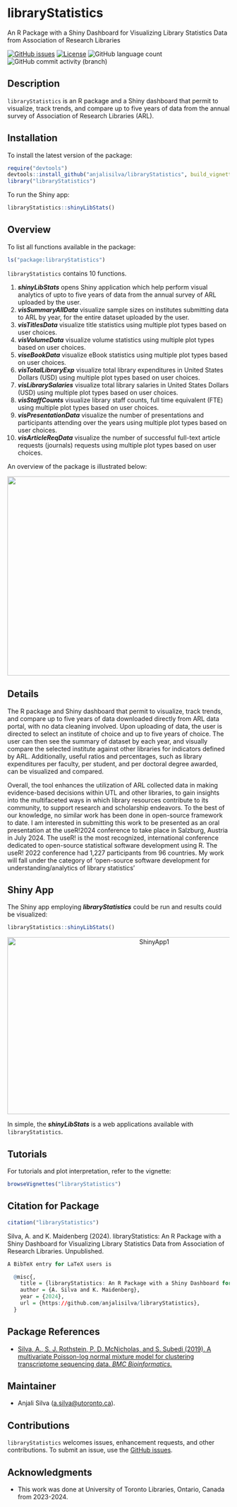 
<!-- README.md is generated from README.Rmd. Please edit that file -->

# libraryStatistics

An R Package with a Shiny Dashboard for Visualizing Library Statistics
Data from Association of Research Libraries

<!-- badges: start -->

[![GitHub
issues](https://img.shields.io/github/issues/anjalisilva/MPLNClust)](https://github.com/anjalisilva/MPLNClust/issues)
[![License](https://img.shields.io/badge/license-MIT-green)](./LICENSE)
![GitHub language
count](https://img.shields.io/github/languages/count/anjalisilva/MPLNClust)
![GitHub commit activity
(branch)](https://img.shields.io/github/commit-activity/y/anjalisilva/MPLNClust/master)

<!-- https://shields.io/category/license -->
<!-- badges: end -->

## Description

`libraryStatistics` is an R package and a Shiny dashboard that permit to
visualize, track trends, and compare up to five years of data from the
annual survey of Association of Research Libraries (ARL).

## Installation

To install the latest version of the package:

``` r
require("devtools")
devtools::install_github("anjalisilva/libraryStatistics", build_vignettes = TRUE)
library("libraryStatistics")
```

To run the Shiny app:

``` r
libraryStatistics::shinyLibStats()
```

## Overview

To list all functions available in the package:

``` r
ls("package:libraryStatistics")
```

`libraryStatistics` contains 10 functions.

1.  ***shinyLibStats*** opens Shiny application which help perform
    visual analytics of upto to five years of data from the annual
    survey of ARL uploaded by the user.
2.  ***visSummaryAllData*** visualize sample sizes on institutes
    submitting data to ARL by year, for the entire dataset uploaded by
    the user.
3.  ***visTitlesData*** visualize title statistics using multiple plot
    types based on user choices.
4.  ***visVolumeData*** visualize volume statistics using multiple plot
    types based on user choices.
5.  ***viseBookData*** visualize eBook statistics using multiple plot
    types based on user choices.
6.  ***visTotalLibraryExp*** visualize total library expenditures in
    United States Dollars (USD) using multiple plot types based on user
    choices.
7.  ***visLibrarySalaries*** visualize total library salaries in United
    States Dollars (USD) using multiple plot types based on user
    choices.
8.  ***visStaffCounts*** visualize library staff counts, full time
    equivalent (FTE) using multiple plot types based on user choices.
9.  ***visPresentationData*** visualize the number of presentations and
    participants attending over the years using multiple plot types
    based on user choices.
10. ***visArticleReqData*** visualize the number of successful full-text
    article requests (journals) requests using multiple plot types based
    on user choices.

An overview of the package is illustrated below:

<div style="text-align:center">

<img src="inst/extdata/Overview_MPLNClust.png" width="800" height="450"/>

<div style="text-align:left">
<div style="text-align:left">

## Details

The R package and Shiny dashboard that permit to visualize, track
trends, and compare up to five years of data downloaded directly from
ARL data portal, with no data cleaning involved. Upon uploading of data,
the user is directed to select an institute of choice and up to five
years of choice. The user can then see the summary of dataset by each
year, and visually compare the selected institute against other
libraries for indicators defined by ARL. Additionally, useful ratios and
percentages, such as library expenditures per faculty, per student, and
per doctoral degree awarded, can be visualized and compared.

Overall, the tool enhances the utilization of ARL collected data in
making evidence-based decisions within UTL and other libraries, to gain
insights into the multifaceted ways in which library resources
contribute to its community, to support research and scholarship
endeavors. To the best of our knowledge, no similar work has been done
in open-source framework to date. I am interested in submitting this
work to be presented as an oral presentation at the useR!2024 conference
to take place in Salzburg, Austria in July 2024. The useR! is the most
recognized, international conference dedicated to open-source
statistical software development using R. The useR! 2022 conference had
1,227 participants from 96 countries. My work will fall under the
category of ‘open-source software development for
understanding/analytics of library statistics’

## Shiny App

The Shiny app employing ***libraryStatistics*** could be run and results
could be visualized:

``` r
libraryStatistics::shinyLibStats()
```

<div style="text-align:center">

<img src="inst/extdata/ShinyAppMPLNClust1.png" alt="ShinyApp1" width="650" height="400"/>

<div style="text-align:left">
<div style="text-align:left">

In simple, the ***shinyLibStats*** is a web applications available with
`libraryStatistics`.

## Tutorials

For tutorials and plot interpretation, refer to the vignette:

``` r
browseVignettes("libraryStatistics")
```

## Citation for Package

``` r
citation("libraryStatistics")
```

Silva, A. and K. Maidenberg (2024). libraryStatistics: An R Package with
a Shiny Dashboard for Visualizing Library Statistics Data from
Association of Research Libraries. Unpublished.

``` r
A BibTeX entry for LaTeX users is

  @misc{,
    title = {libraryStatistics: An R Package with a Shiny Dashboard for Visualizing Library Statistics Data from Association of Research Libraries},
    author = {A. Silva and K. Maidenberg},
    year = {2024},
    url = {https://github.com/anjalisilva/libraryStatistics},
  }
```

## Package References

- [Silva, A., S. J. Rothstein, P. D. McNicholas, and S. Subedi (2019). A
  multivariate Poisson-log normal mixture model for clustering
  transcriptome sequencing data. *BMC
  Bioinformatics.*](https://pubmed.ncbi.nlm.nih.gov/31311497/)

## Maintainer

- Anjali Silva (<a.silva@utoronto.ca>).

## Contributions

`libraryStatistics` welcomes issues, enhancement requests, and other
contributions. To submit an issue, use the [GitHub
issues](https://github.com/anjalisilva/libraryStatistics).

## Acknowledgments

- This work was done at University of Toronto Libraries, Ontario, Canada
  from 2023-2024.
